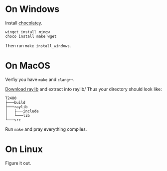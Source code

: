 # On Windows

Install [chocolatey](https://chocolatey.org/install).

```batch
winget install mingw
choco install make wget
```
Then run `make install_windows`.

# On MacOS

Verfiy you have `make` and `clang++`.

[Download raylib](https://github.com/raysan5/raylib/releases/download/5.5/raylib-5.5_macos.tar.gz) and extract into raylib/
Thus your directory should look like:
```
T2480
├───build
├───raylib
│   ├───include
│   └───lib
└───src
```

Run `make` and pray everything compiles.

# On Linux

Figure it out.
